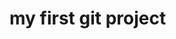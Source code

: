 <!DOCTYPE html>
<html>
<head>
<title>Page Title</title>
</head>
<body>

<h1>my first git project</h1>

</body>
</html>
